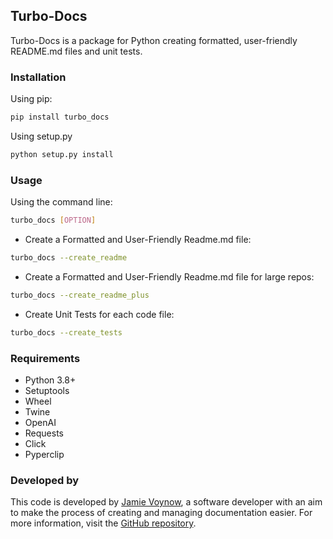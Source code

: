

## Turbo-Docs
Turbo-Docs is a package for Python creating formatted, user-friendly README.md files and unit tests. 

### Installation
Using pip:
```bash
pip install turbo_docs
```

Using setup.py
```bash
python setup.py install
```

### Usage
Using the command line: 
```bash
turbo_docs [OPTION]
```

- Create a Formatted and User-Friendly Readme.md file:

```bash
turbo_docs --create_readme
```

- Create a Formatted and User-Friendly Readme.md file for large repos:

```bash
turbo_docs --create_readme_plus
```

- Create Unit Tests for each code file: 

```bash
turbo_docs --create_tests
```

### Requirements
- Python 3.8+
- Setuptools
- Wheel
- Twine
- OpenAI
- Requests
- Click
- Pyperclip

### Developed by

This code is developed by [Jamie Voynow](https://github.com/voynow), a software developer with an aim to make the process of creating and managing documentation easier. For more information, visit the [GitHub repository](https://github.com/voynow/turbo-docs).